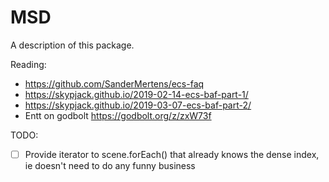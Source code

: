 # MSD

A description of this package.


Reading:
- https://github.com/SanderMertens/ecs-faq
- https://skypjack.github.io/2019-02-14-ecs-baf-part-1/
- https://skypjack.github.io/2019-03-07-ecs-baf-part-2/
- Entt on godbolt https://godbolt.org/z/zxW73f


TODO:
- [ ] Provide iterator to scene.forEach() that already knows the dense index, ie doesn't need to do any funny business
